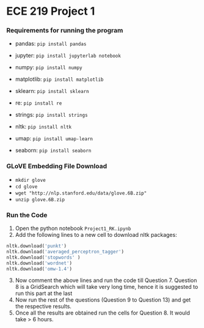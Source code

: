 # ECE 219 Project 1 

### Requirements for running the program

- pandas: `pip install pandas`

- jupyter: `pip install jupyterlab notebook`

- numpy: `pip install numpy`

- matplotlib: `pip install matplotlib`

- sklearn: `pip install sklearn`

- re: `pip install re`

- strings: `pip install strings`

- nltk: `pip install nltk`

- umap: `pip install umap-learn`

- seaborn: `pip install seaborn`

### GLoVE Embedding File Download

- `mkdir glove`
- `cd glove`
- `wget "http://nlp.stanford.edu/data/glove.6B.zip"`
- `unzip glove.6B.zip`

### Run the Code 

1. Open the python notebook `Project1_RK.ipynb`
2. Add the following lines to a new cell to download nltk packages:
```python
nltk.download('punkt')
nltk.download('averaged_perceptron_tagger')
nltk.download('stopwords' )
nltk.download('wordnet')
nltk.download('omw-1.4') 
```
3. Now comment the above lines and run the code till Question 7. Question 8 is a GridSearch which will take very long time, hence it is suggested to run this part at the last
4. Now run the rest of the questions (Question 9 to Question 13) and get the respective results. 
5. Once all the results are obtained run the cells for Question 8. It would take > 6 hours. 
